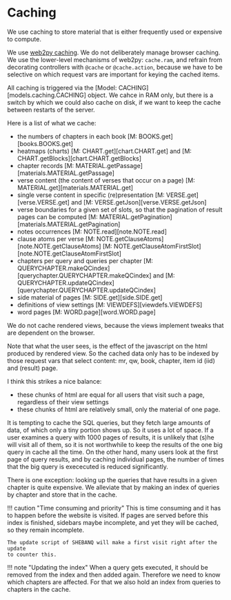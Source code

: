 # Caching

We use caching to store material that is either frequently used or
expensive to compute.

We use [web2py caching]({{web2pyCache}}).
We do not deliberately manage browser caching.
We use the lower-level mechanisms of web2py: `cache.ram`,
and refrain from decorating controllers with `@cache` or `@cache.action`,
because we have to be selective on which request vars are important
for keying the cached items.

All caching is triggered via the [Model: CACHING][models.caching.CACHING] object.
We cahce in RAM only, but there is a switch by which we could also cache on disk,
if we want to keep the cache between restarts of the server.

Here is a list of what we cache:

*   the numbers of chapters in each book
    [M: BOOKS.get][books.BOOKS.get]
*   heatmaps (charts)
    [M: CHART.get][chart.CHART.get] and [M: CHART.getBlocks][chart.CHART.getBlocks]
*   chapter records
    [M: MATERIAL.getPassage][materials.MATERIAL.getPassage]
*   verse content (the content of verses that occur on a page)
    [M: MATERIAL.get][materials.MATERIAL.get]
*   single verse content in specific (re)presentation
    [M: VERSE.get][verse.VERSE.get] and
    [M: VERSE.getJson][verse.VERSE.getJson]
*   verse boundaries for a given set of slots, so that the pagination
    of result pages can be computed
    [M: MATERIAL.getPagination][materials.MATERIAL.getPagination]
*   notes occurrences
    [M: NOTE.read][note.NOTE.read]
*   clause atoms per verse
    [M: NOTE.getClauseAtoms][note.NOTE.getClauseAtoms]
    [M: NOTE.getClauseAtomFirstSlot][note.NOTE.getClauseAtomFirstSlot]
*   chapters per query and queries per chapter
    [M: QUERYCHAPTER.makeQCindex][querychapter.QUERYCHAPTER.makeQCindex] and
    [M: QUERYCHAPTER.updateQCindex][querychapter.QUERYCHAPTER.updateQCindex]
*   side material of pages
    [M: SIDE.get][side.SIDE.get]
*   definitions of view settings
    [M: VIEWDEFS][viewdefs.VIEWDEFS]
*   word pages
    [M: WORD.page][word.WORD.page]

We do not cache rendered views, because the views implement tweaks
that are dependent on the browser.

Note that what the user sees, is the effect of the javascript 
on the html produced by rendered view.
So the cached data only has to be indexed by those request vars that select content:
mr, qw, book, chapter, item id (iid) and (result) page.

I think this strikes a nice balance:
*   these chunks of html are equal for all users that visit such a page,
    regardless of their view settings
*   these chunks of html are relatively small, only the material of one page.

It is tempting to cache the SQL queries, but they fetch large amounts of data,
of which only a tiny portion shows up. So it uses a lot of space.
If a user examines a query with 1000 pages of results, it is unlikely
that (s)he will visit all of them, so it is not worthwhile
to keep the results of the one big query in cache all the time.
On the other hand, many users look at the first page of query results,
and by caching individual pages, the number of times
that the big query is exececuted is reduced significantly.

There is one exception: looking up the queries that have results in a given
chapter is quite expensive.
We alleviate that by making an index of queries by chapter and store that in the
cache.

!!! caution "Time consuming and priority"
    This is time consuming and it has to happen before the website is visited.
    If pages are served before this index is finished, sidebars maybe
    incomplete, and yet they will be cached, so they remain incomplete.

    The update script of SHEBANQ will make a first visit right after the update
    to counter this.

!!! note "Updating the index"
    When a query gets executed, it should be removed
    from the index and then added again.
    Therefore we need to know which chapters are affected.
    For that we also hold an index from queries to chapters
    in the cache.
